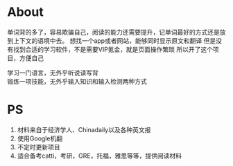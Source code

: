 
# About
单词背的多了，容易欺骗自己，阅读的能力还需要提升，记单词最好的方式还是放到上下文的语境中去。
想找一个app或者网站，能够同时显示原文和翻译
但是没有找到合适的学习软件，不是需要VIP氪金，就是页面操作繁琐
所以开了这个项目，方便自己

学习一门语言，无外乎听说读写背
<br />
锻炼一项技能，无外乎输入知识和输入检测两种方式


# PS
1. 材料来自于经济学人、Chinadaily以及各种英文报
2. 使用Google机翻
3. 不定时更新项目
4. 适合备考catti，考研，GRE，托福，雅思等等，提供阅读材料





